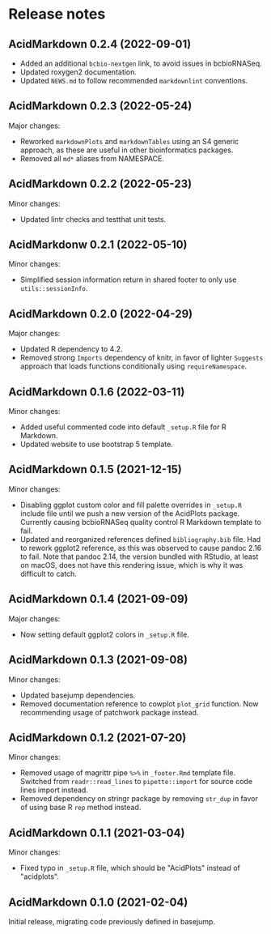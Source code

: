 # Release notes

## AcidMarkdown 0.2.4 (2022-09-01)

- Added an additional `bcbio-nextgen` link, to avoid issues in bcbioRNASeq.
- Updated roxygen2 documentation.
- Updated `NEWS.md` to follow recommended `markdownlint` conventions.

## AcidMarkdown 0.2.3 (2022-05-24)

Major changes:

- Reworked `markdownPlots` and `markdownTables` using an S4 generic approach,
  as these are useful in other bioinformatics packages.
- Removed all `md*` aliases from NAMESPACE.

## AcidMarkdown 0.2.2 (2022-05-23)

Minor changes:

- Updated lintr checks and testthat unit tests.

## AcidMarkdonw 0.2.1 (2022-05-10)

Minor changes:

- Simplified session information return in shared footer to only use
  `utils::sessionInfo`.

## AcidMarkdown 0.2.0 (2022-04-29)

Major changes:

- Updated R dependency to 4.2.
- Removed strong `Imports` dependency of knitr, in favor of lighter `Suggests`
  approach that loads functions conditionally using `requireNamespace`.

## AcidMarkdown 0.1.6 (2022-03-11)

Minor changes:

- Added useful commented code into default `_setup.R` file for R Markdown.
- Updated website to use bootstrap 5 template.

## AcidMarkdown 0.1.5 (2021-12-15)

Minor changes:

- Disabling ggplot custom color and fill palette overrides in `_setup.R` include
  file until we push a new version of the AcidPlots package. Currently causing
  bcbioRNASeq quality control R Markdown template to fail.
- Updated and reorganized references defined `bibliography.bib` file. Had to
  rework ggplot2 reference, as this was observed to cause pandoc 2.16 to fail.
  Note that pandoc 2.14, the version bundled with RStudio, at least on macOS,
  does not have this rendering issue, which is why it was difficult to catch.

## AcidMarkdown 0.1.4 (2021-09-09)

Major changes:

- Now setting default ggplot2 colors in `_setup.R` file.

## AcidMarkdown 0.1.3 (2021-09-08)

Minor changes:

- Updated basejump dependencies.
- Removed documentation reference to cowplot `plot_grid` function. Now
  recommending usage of patchwork package instead.

## AcidMarkdown 0.1.2 (2021-07-20)

Minor changes:

- Removed usage of magrittr pipe `%>%` in `_footer.Rmd` template file.
  Switched from `readr::read_lines` to `pipette::import` for source code
  lines import instead.
- Removed dependency on stringr package by removing `str_dup` in favor of
  using base R `rep` method instead.

## AcidMarkdown 0.1.1 (2021-03-04)

Minor changes:

- Fixed typo in `_setup.R` file, which should be "AcidPlots" instead of
  "acidplots".

## AcidMarkdown 0.1.0 (2021-02-04)

Initial release, migrating code previously defined in basejump.
